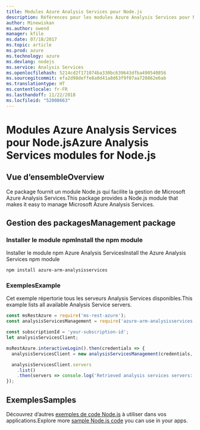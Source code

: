 ```yaml
---
title: Modules Azure Analysis Services pour Node.js
description: Références pour les modules Azure Analysis Services pour Node.js
author: Minewiskan
ms.author: owend
manager: kfile
ms.date: 07/18/2017
ms.topic: article
ms.prod: azure
ms.technology: azure
ms.devlang: nodejs
ms.service: Analysis Services
ms.openlocfilehash: 5214cd2f171074ba330bc639643dfba490540856
ms.sourcegitcommit: efa2d98deffe8a0d41a8d63f9f07aa720862e6ab
ms.translationtype: HT
ms.contentlocale: fr-FR
ms.lasthandoff: 11/22/2018
ms.locfileid: "52008663"
---
```

# <a name="azure-analysis-services-modules-for-nodejs"></a><span data-ttu-id="21288-103">Modules Azure Analysis Services pour Node.js</span><span class="sxs-lookup"><span data-stu-id="21288-103">Azure Analysis Services modules for Node.js</span></span>

## <a name="overview"></a><span data-ttu-id="21288-104">Vue d’ensemble</span><span class="sxs-lookup"><span data-stu-id="21288-104">Overview</span></span>
<span data-ttu-id="21288-105">Ce package fournit un module Node.js qui facilite la gestion de Microsoft Azure Analysis Services.</span><span class="sxs-lookup"><span data-stu-id="21288-105">This package provides a Node.js module that makes it easy to manage Microsoft Azure Analysis Services.</span></span>

## <a name="management-package"></a><span data-ttu-id="21288-106">Gestion des packages</span><span class="sxs-lookup"><span data-stu-id="21288-106">Management package</span></span>

### <a name="install-the-npm-module"></a><span data-ttu-id="21288-107">Installer le module npm</span><span class="sxs-lookup"><span data-stu-id="21288-107">Install the npm module</span></span>

<span data-ttu-id="21288-108">Installer le module npm Azure Analysis Services</span><span class="sxs-lookup"><span data-stu-id="21288-108">Install the Azure Analysis Services npm module</span></span>

```bash
npm install azure-arm-analysisservices
```

### <a name="example"></a><span data-ttu-id="21288-109">Exemples</span><span class="sxs-lookup"><span data-stu-id="21288-109">Example</span></span>

<span data-ttu-id="21288-110">Cet exemple répertorie tous les serveurs Analysis Services disponibles.</span><span class="sxs-lookup"><span data-stu-id="21288-110">This example lists all available Analysis Service servers.</span></span>

```javascript
const msRestAzure = require('ms-rest-azure');
const analysisServicesManagement = require('azure-arm-analysisservices');

const subscriptionId = 'your-subscription-id';
let analysisServicesClient;

msRestAzure.interactiveLogin().then(credentials => {
  analysisServicesClient = new analysisServicesManagement(credentials, subscriptionId);

  analysisServicesClient.servers
    .list()
    .then(servers => console.log('Retrieved analysis services servers: ', servers));
});
```

## <a name="samples"></a><span data-ttu-id="21288-111">Exemples</span><span class="sxs-lookup"><span data-stu-id="21288-111">Samples</span></span>

<span data-ttu-id="21288-112">Découvrez d’autres [exemples de code Node.js](https://azure.microsoft.com/resources/samples/?platform=nodejs) à utiliser dans vos applications.</span><span class="sxs-lookup"><span data-stu-id="21288-112">Explore more [sample Node.js code](https://azure.microsoft.com/resources/samples/?platform=nodejs) you can use in your apps.</span></span>
